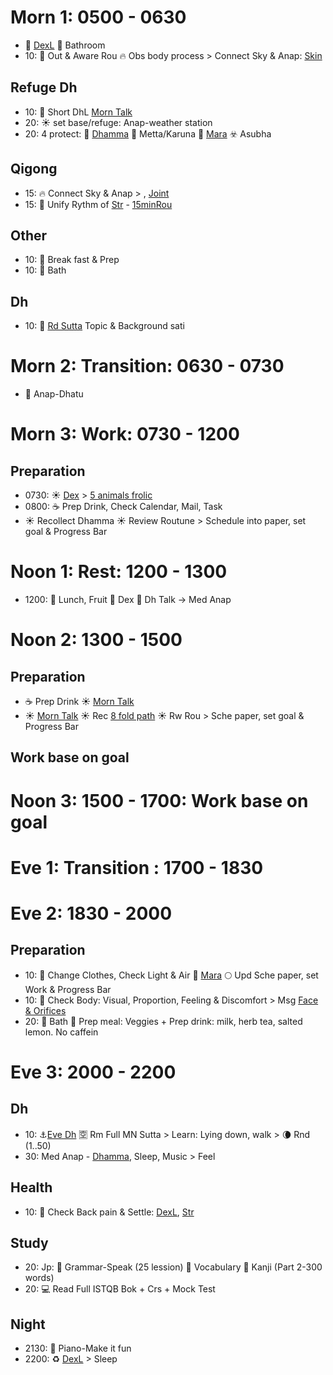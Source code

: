 # Morn 1: 0500 - 0630
- :low_brightness: [DexL](https://github.com/ThanhNguyen24590/Process/blob/main/Body/DexL.md) :toilet: Bathroom  
- 10: :high_brightness: Out & Aware Rou :fire: Obs body process > Connect Sky & Anap: [Skin](https://github.com/ThanhNguyen24590/Process/blob/main/Body/HygMsg.md)  

## Refuge Dh
- 10: :sunflower: Short DhL [Morn Talk](https://www.dhammatalks.org/audio/morning/)  
- 20: :sunny: set base/refuge: Anap-weather station  
- 20: 4 protect: :pray: [Dhamma](https://github.com/ThanhNguyen24590/Process/blob/main/Med/Dh.md) :milky_way: Metta/Karuna :meat_on_bone: [Mara](https://github.com/ThanhNguyen24590/Process/blob/main/Med/Marana.md) :biohazard: Asubha  

## Qigong
- 15: :fire: Connect Sky & Anap > , [Joint](https://github.com/ThanhNguyen24590/Process/blob/main/Body/Dex.md)  
- 15: :muscle: Unify Rythm of [Str](https://github.com/ThanhNguyen24590/Process/blob/main/Body/Str.md) - [15minRou](https://github.com/ThanhNguyen24590/Process/blob/main/Body/15minRou.md)  

## Other
- 10: :rice: Break fast & Prep  
- 10: :shower: Bath  

## Dh
- 10: :orange_book: [Rd Sutta](https://www.dhammatalks.org/random_sutta.php) Topic & Background sati  

# Morn 2: Transition: 0630 - 0730
- :bus: Anap-Dhatu  

# Morn 3: Work: 0730 - 1200
## Preparation
- 0730: :sunny: [Dex](https://github.com/ThanhNguyen24590/Process/blob/main/Body/Dex.md) > [5 animals frolic](https://github.com/ThanhNguyen24590/Process/blob/main/Body/5-Animals.md)  
- 0800: :coffee: Prep Drink, Check Calendar, Mail, Task  
- :sunny: Recollect Dhamma :sunny: Review Routune > Schedule into paper, set goal & Progress Bar  

# Noon 1: Rest: 1200 - 1300
- 1200: :white_flower: Lunch, Fruit :white_flower: Dex :white_flower: Dh Talk -> Med Anap  

# Noon 2: 1300 - 1500
## Preparation
- :coffee: Prep Drink :sunny: [Morn Talk](https://www.dhammatalks.org/audio/morning/)  
- :sunny: [Morn Talk](https://www.dhammatalks.org/audio/morning/) :sunny: Rec [8 fold path](https://github.com/ThanhNguyen24590/Process/blob/main/README.md) :sunny: Rw Rou > Sche paper, set goal & Progress Bar  

## Work base on goal

# Noon 3: 1500 - 1700: Work base on goal

# Eve 1: Transition : 1700 - 1830
# Eve 2: 1830 - 2000
## Preparation
- 10: :wind_chime: Change Clothes, Check Light & Air :meat_on_bone: [Mara](https://github.com/ThanhNguyen24590/Process/blob/main/Med/Marana.md) :full_moon: Upd Sche paper, set Work & Progress Bar  
- 10: :moyai: Check Body: Visual, Proportion, Feeling & Discomfort > Msg [Face & Orifices](https://github.com/ThanhNguyen24590/Process/blob/main/Body/HygMsg.md)  
- 20: :shower: Bath :mushroom: Prep meal: Veggies + Prep drink: milk, herb tea, salted lemon. No caffein  
# Eve 3: 2000 - 2200
## Dh
- 10: :anchor:[Eve Dh](https://www.dhammatalks.org/audio/evening/) :u7a7a: Rm Full MN Sutta > Learn: Lying down, walk > :waning_crescent_moon: Rnd (1..50)  
- 30: Med Anap - [Dhamma](https://github.com/ThanhNguyen24590/Process/blob/main/Med/Dh.md), Sleep, Music > Feel  

## Health
- 10: :seedling: Check Back pain & Settle: [DexL](https://github.com/ThanhNguyen24590/Process/blob/main/Body/DexL.md), [Str](https://github.com/ThanhNguyen24590/Process/blob/main/Body/Str.md)  

## Study
- 20: Jp: :fallen_leaf: Grammar-Speak (25 lession) :cherry_blossom: Vocabulary :mount_fuji: Kanji (Part 2-300 words)  
- 20: :computer: Read Full ISTQB Bok + Crs + Mock Test  

## Night
- 2130: :musical_keyboard: Piano-Make it fun  
- 2200: :recycle: [DexL](https://github.com/ThanhNguyen24590/Process/blob/main/Body/DexL.md) > Sleep  
